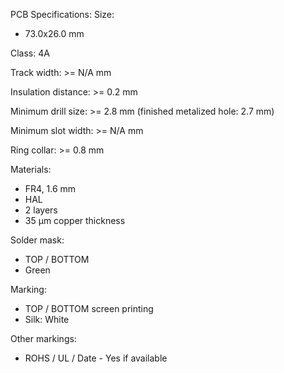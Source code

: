 PCB Specifications:
Size:

- 73.0x26.0 mm

Class: 4A

Track width: >= N/A mm

Insulation distance: >= 0.2 mm

Minimum drill size: >= 2.8 mm (finished metalized hole: 2.7 mm)

Minimum slot width: >= N/A mm

Ring collar: >= 0.8 mm


Materials:

- FR4, 1.6 mm
- HAL
- 2 layers
- 35 µm copper thickness

Solder mask:

- TOP / BOTTOM
- Green

Marking:

- TOP / BOTTOM screen printing
- Silk: White

Other markings:

- ROHS / UL / Date - Yes if available
